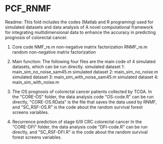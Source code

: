 # PCF_RNMF
Readme: This fold includes the codes (Matlab and R programing) used for simulated datasets and data analysis  of A novel computational framework for integrating multidimensional data to enhance the accuracy in predicting prognosis of colorectal cancer.

1. Core code
NMF_re.m non-negative matrix factorization
RNMF_re.m random non-negative matrix factorization

2. Main function: The following four files are the main code of 4 simulated datasets, which can be run directly.
simulated dataset 1: main_sim_no_noise_sam45.m
simulated dataset 2: main_sim_no_noise.m
simulated dataset 3: main_sim_with_noise_sam45.m
simulated dataset 4: main_sim_with_noise.m


3. The OS prognosis of colorectal cancer patients collected by TCGA. 
In the "CORE-OS" folder, the data analysis code "OS-code.R" can be run directly, "CORE-OS.RData" is the file that saves the data used by RNMF, and "SC_RSF-OS.R" is the code about the random survival forest screens variables.

4. Recurrence prediction of stage II/III CRC colorectal cancer
In the "CORE-DFI" folder, the data analysis code "DFI-code.R" can be run directly, and "SC_RSF-DFI.R" is the code about the random survival forest screens variables.



